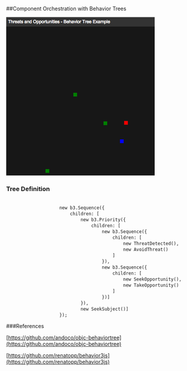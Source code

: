 ##Component Orchestration with Behavior Trees

![ ](./screen.png)

### Tree Definition

```

                    new b3.Sequence({
                        children: [
                            new b3.Priority({
                                children: [
                                    new b3.Sequence({
                                        children: [
                                            new ThreatDetected(),
                                            new AvoidThreat()
                                        ]
                                    }),
                                    new b3.Sequence({
                                        children: [
                                            new SeekOpportunity(),
                                            new TakeOpportunity()
                                        ]
                                    })]
                            }),
                            new SeekSubject()]
                    });
```

###References

[https://github.com/andoco/objc-behaviortree](https://github.com/andoco/objc-behaviortree)

[https://github.com/renatopp/behavior3js](https://github.com/renatopp/behavior3js)